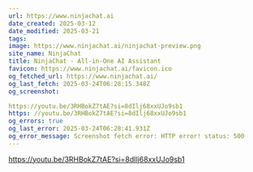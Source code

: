 ```yaml
---
url: https://www.ninjachat.ai
date_created: 2025-03-12
date_modified: 2025-03-21
tags: 
image: https://www.ninjachat.ai/ninjachat-preview.png
site_name: NinjaChat
title: NinjaChat - All-in-One AI Assistant
favicon: https://www.ninjachat.ai/favicon.ico
og_fetched_url: https://www.ninjachat.ai/
og_last_fetch: 2025-03-24T06:28:15.348Z
og_screenshot: 

https://youtu.be/3RHBokZ7tAE?si=8dIlj68xxUJo9sb1
https: //youtu.be/3RHBokZ7tAE?si=8dIlj68xxUJo9sb1
og_errors: true
og_last_error: 2025-03-24T06:28:41.931Z
og_error_message: Screenshot fetch error: HTTP error! status: 500
---
```



https://youtu.be/3RHBokZ7tAE?si=8dIlj68xxUJo9sb1